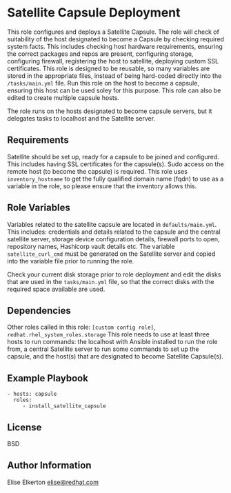 Satellite Capsule Deployment
=========

This role configures and deploys a Satellite Capsule. The role will check of suitability of the host designated to become a Capsule by checking required system facts. This includes checking host hardware requirements, ensuring the correct packages and repos are present, configuring storage, configuring firewall, registering the host to satellite, deploying custom SSL certificates.
This role is designed to be reusable, so many variables are stored in the appropriate files, instead of being hard-coded directly into the `/tasks/main.yml` file. Run this role on the host to become a capsule, ensuring this host can be used soley for this purpose. This role can also be edited to create multiple capsule hosts.

The role runs on the hosts designated to become capsule servers, but it delegates tasks to localhost and the Satellite server.

Requirements
------------

Satellite should be set up, ready for a capsule to be joined and configured. This includes having SSL certificates for the capsule(s). 
Sudo access on the remote host (to become the capsule) is required.
This role uses `inventory_hostname` to get the fully qualified domain name (fqdn) to use as a variable in the role, so please ensure that the inventory allows this.

Role Variables
--------------

Variables related to the satellite capsule are located in `defaults/main.yml`. This includes: credentials and details related to the capsule and the central satellite server, storage device configuration details, firewall ports to open, repository names, Hashicorp vault details etc.
The variable `satellite_curl_cmd` must be generated on the Satellite server and copied into the variable file prior to running the role. 

Check your current disk storage prior to role deployment and edit the disks that are used in the `tasks/main.yml` file, so that the correct disks with the required space available are used.


Dependencies
------------

Other roles called in this role: `[custom config role]`, `redhat.rhel_system_roles.storage`
This role needs to use at least three hosts to run commands: the localhost with Ansible installed to run the role from, a central Satellite server to run some commands to set up the capsule, and the host(s) that are designated to become Satellite Capsule(s).

Example Playbook
----------------


    - hosts: capsule
      roles:
         - install_satellite_capsule

License
-------

BSD

Author Information
------------------
Elise Elkerton elise@redhat.com